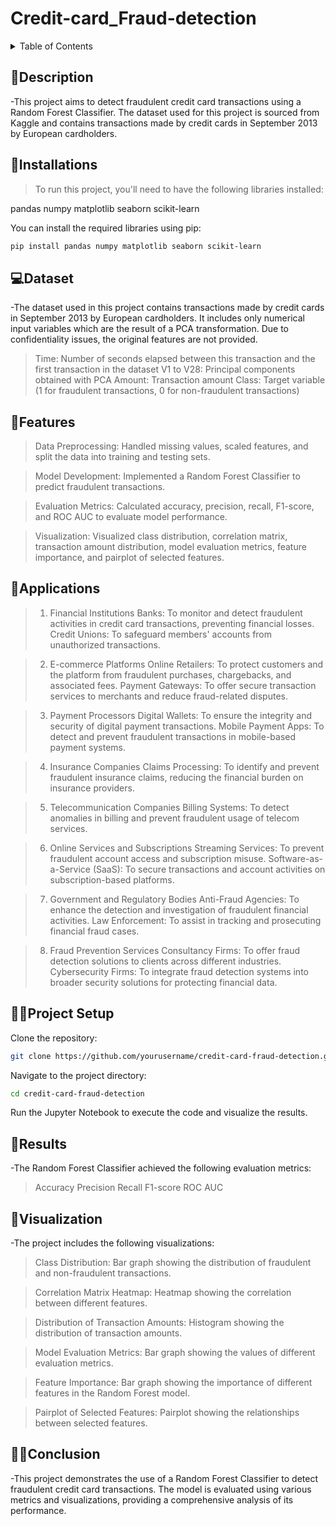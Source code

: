 # Credit-card_Fraud-detection

<details>
<summary>Table of Contents</summary>

- [Description](#description)
- [Installations](#installations)
- [Dataset](#data-set)
- [Features](#features)
- [Applications](#applications)
- [Project setup](#project-setup)
- [Results](#results)
- [Visualization](#visualization)
- [Conclusion](#conclusion)

</details>

## 📝Description

-This project aims to detect fraudulent credit card transactions using a Random Forest Classifier. The dataset used for this project is sourced from Kaggle and contains transactions made by credit cards in September 2013 by European cardholders.

## 🔗Installations

>To run this project, you'll need to have the following libraries installed:

pandas
numpy
matplotlib
seaborn
scikit-learn

You can install the required libraries using pip:

```bash
pip install pandas numpy matplotlib seaborn scikit-learn
```

## 💻Dataset

-The dataset used in this project contains transactions made by credit cards in September 2013 by European cardholders. It includes only numerical input variables which are the result of a PCA transformation. Due to confidentiality issues, the original features are not provided.

>Time: Number of seconds elapsed between this transaction and the first transaction in the dataset
>V1 to V28: Principal components obtained with PCA
>Amount: Transaction amount
>Class: Target variable (1 for fraudulent transactions, 0 for non-fraudulent transactions)

## 🤖Features

>Data Preprocessing: Handled missing values, scaled features, and split the data into training and testing sets.

>Model Development: Implemented a Random Forest Classifier to predict fraudulent transactions.

>Evaluation Metrics: Calculated accuracy, precision, recall, F1-score, and ROC AUC to evaluate model performance.

>Visualization: Visualized class distribution, correlation matrix, transaction amount distribution, model evaluation metrics, feature importance, and pairplot of 
 selected features.

## 💸Applications

>1. Financial Institutions
Banks: To monitor and detect fraudulent activities in credit card transactions, preventing financial losses.
Credit Unions: To safeguard members' accounts from unauthorized transactions.

>2. E-commerce Platforms
Online Retailers: To protect customers and the platform from fraudulent purchases, chargebacks, and associated fees.
Payment Gateways: To offer secure transaction services to merchants and reduce fraud-related disputes.

>3. Payment Processors
Digital Wallets: To ensure the integrity and security of digital payment transactions.
Mobile Payment Apps: To detect and prevent fraudulent transactions in mobile-based payment systems.

>4. Insurance Companies
Claims Processing: To identify and prevent fraudulent insurance claims, reducing the financial burden on insurance providers.

>5. Telecommunication Companies
Billing Systems: To detect anomalies in billing and prevent fraudulent usage of telecom services.

>6. Online Services and Subscriptions
Streaming Services: To prevent fraudulent account access and subscription misuse.
Software-as-a-Service (SaaS): To secure transactions and account activities on subscription-based platforms.

>7. Government and Regulatory Bodies
Anti-Fraud Agencies: To enhance the detection and investigation of fraudulent financial activities.
Law Enforcement: To assist in tracking and prosecuting financial fraud cases.

>8. Fraud Prevention Services
Consultancy Firms: To offer fraud detection solutions to clients across different industries.
Cybersecurity Firms: To integrate fraud detection systems into broader security solutions for protecting financial data.

## 👨‍💻Project Setup

Clone the repository:
```bash
git clone https://github.com/yourusername/credit-card-fraud-detection.git
```

Navigate to the project directory:
```bash
cd credit-card-fraud-detection
```

Run the Jupyter Notebook to execute the code and visualize the results.

## 🔮Results

-The Random Forest Classifier achieved the following evaluation metrics:

>Accuracy
>Precision
>Recall
>F1-score
>ROC AUC



## 📱Visualization

-The project includes the following visualizations:

>Class Distribution: Bar graph showing the distribution of fraudulent and non-fraudulent transactions.

>Correlation Matrix Heatmap: Heatmap showing the correlation between different features.

>Distribution of Transaction Amounts: Histogram showing the distribution of transaction amounts.

>Model Evaluation Metrics: Bar graph showing the values of different evaluation metrics.

>Feature Importance: Bar graph showing the importance of different features in the Random Forest model.

>Pairplot of Selected Features: Pairplot showing the relationships between selected features.


## 👨‍🏫Conclusion

-This project demonstrates the use of a Random Forest Classifier to detect fraudulent credit card transactions. The model is evaluated using various metrics and visualizations, providing a comprehensive analysis of its performance.




